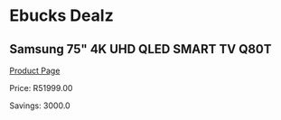 
# Ebucks Dealz
## Samsung 75" 4K UHD QLED SMART TV Q80T
[Product Page](https://www.ebucks.com/web/shop/productSelected.do?prodId=1040100892&catId=363628796)

Price: R51999.00

Savings: 3000.0


	